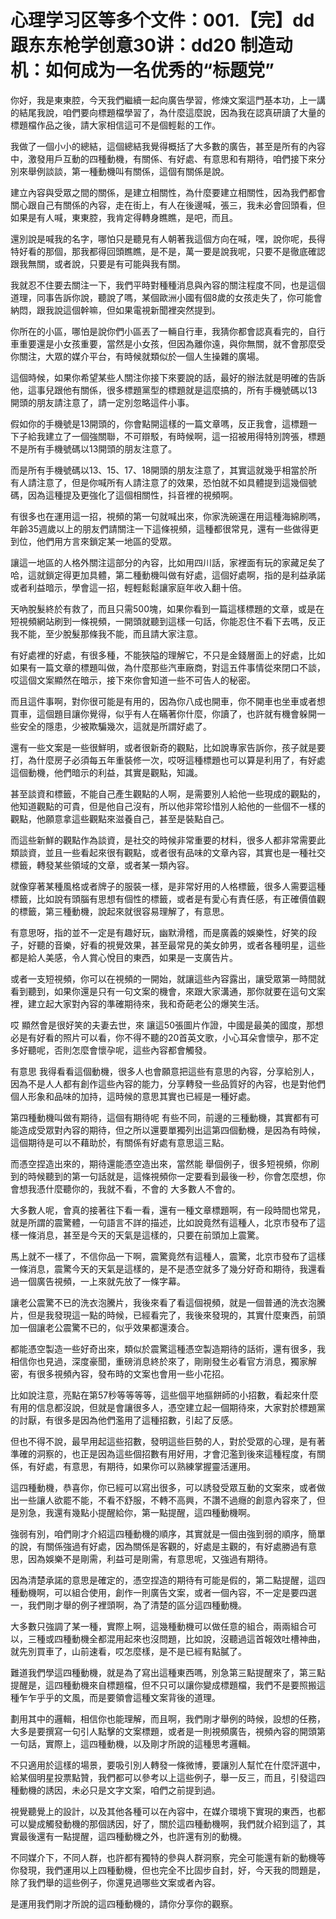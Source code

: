 # 心理学习区等多个文件：001.【完】dd跟东东枪学创意30讲：dd20 制造动机：如何成为一名优秀的“标题党”

你好，我是東東腔，今天我們繼續一起向廣告學習，修煉文案這門基本功，上一講的結尾我說，咱們要向標題檔學習了，為什麼這麼說，因為我在認真研讀了大量的標題檔作品之後，請大家相信這可不是個輕鬆的工作。

我做了一個小小的總結，這個總結我覺得概括了大多數的廣告，甚至是所有的內容中，激發用戶互動的四種動機，有關係、有好處、有意思和有期待，咱們接下來分別來舉例談談，第一種動機叫有關係，這個有關係是說。

建立內容與受眾之間的關係，是建立相關性，為什麼要建立相關性，因為我們都會關心跟自己有關係的內容，走在街上，有人在後邊喊，張三，我未必會回頭看，但如果是有人喊，東東腔，我肯定得轉身瞧瞧，是吧，而且。

還別說是喊我的名字，哪怕只是聽見有人朝著我這個方向在喊，嘿，說你呢，長得特好看的那個，那我都得回頭瞧瞧，是不是，萬一要是說我呢，只要不是徹底確認跟我無關，或者說，只要是有可能與我有關。

我就忍不住要去關注一下，我們平時對種種消息與內容的關注程度不同，也是這個道理，同事告訴你說，聽說了嗎，某個歐洲小國有個8歲的女孩走失了，你可能會納悶，跟我說這個幹嘛，但如果電視新聞裡突然提到。

你所在的小區，哪怕是說你們小區丟了一輛自行車，我猜你都會認真看完的，自行車重要還是小女孩重要，當然是小女孩，但因為離你遠，與你無關，就不會那麼受你關注，大眾的媒介平台，有時候就類似於一個人生操雜的廣場。

這個時候，如果你希望某些人關注你接下來要說的話，最好的辦法就是明確的告訴他，這事兒跟他有關係，很多標題黨型的標題就是這麼搞的，所有手機號碼以13開頭的朋友請注意了，請一定別忽略這件小事。

假如你的手機號是13開頭的，你會點開這樣的一篇文章嗎，反正我會，這標題一下子給我建立了一個強關聯，不可辯駁，有時候啊，這一招被用得特別誇張，標題不是所有手機號碼以13開頭的朋友注意了。

而是所有手機號碼以13、15、17、18開頭的朋友注意了，其實這就幾乎相當於所有人請注意了，但是你喊所有人請注意了的效果，恐怕就不如具體提到這幾個號碼，因為這種提及更強化了這個相關性，抖音裡的視頻啊。

有很多也在運用這一招，視頻的第一句就喊出來，你家洗碗還在用這種海綿刷嗎，年齡35週歲以上的朋友們請關注一下這條視頻，這種都很常見，還有一些做得更到位，他們用方言來鎖定某一地區的受眾。

讓這一地區的人格外關注這部分的內容，比如用四川話，家裡面有玩的家藏足矣了哈，這就鎖定得更加具體，第二種動機叫做有好處，這個好處啊，指的是利益承諾或者利益暗示，學會這一招，輕輕鬆鬆讓家庭年收入翻十倍。

天吶脫髮終於有救了，而且只需500塊，如果你看到一篇這樣標題的文章，或是在短視頻網站刷到一條視頻，一開頭就聽到這樣一句話，你能忍住不看下去嗎，反正我不能，至少脫髮那條我不能，而且請大家注意。

有好處裡的好處，有很多種，不能狹隘的理解它，不只是金錢層面上的好處，比如如果有一篇文章的標題叫做，為什麼那些汽車廠商，對這五件事情從來閉口不談，哎這個文案顯然在暗示，接下來你會知道一些不可告人的秘密。

而且這件事啊，對你很可能是有用的，因為你八成也開車，你不開車也坐車或者想買車，這個題目讓你覺得，似乎有人在瞞著你什麼，你讀了，也許就有機會躲開一些安全的隱患，少被欺騙幾次，這就是所謂好處了。

還有一些文案是一些很鮮明，或者很新奇的觀點，比如說專家告訴你，孩子就是要打，為什麼房子必須每五年重裝修一次，哎呀這種標題也可以算是利用了，有好處這個動機，他們暗示的利益，其實是觀點，知識。

甚至談資和標籤，不能自己產生觀點的人啊，是需要別人給他一些現成的觀點的，他知道觀點的可貴，但是他自己沒有，所以他非常珍惜別人給他的一些個不一樣的觀點，他願意拿這些觀點來滋養自己，甚至是裝點自己。

而這些新鮮的觀點作為談資，是社交的時候非常重要的材料，很多人都非常需要此類談資，並且一些看起來很有觀點，或者很有品味的文章內容，其實也是一種社交標籤，轉發某些領域的文章，或者某一類內容。

就像穿著某種風格或者牌子的服裝一樣，是非常好用的人格標籤，很多人需要這種標籤，比如說有頭腦有思想有個性的標籤，或者是有愛心有責任感，有正確價值觀的標籤，第三種動機，說起來就很容易理解了，有意思。

有意思呀，指的並不一定是有趣好玩，幽默滑稽，而是廣義的娛樂性，好笑的段子，好聽的音樂，好看的視覺效果，甚至最常見的美女帥男，或者各種明星，這些都是給人美感，令人賞心悅目的東西，如果是一支廣告片。

或者一支短視頻，你可以在視頻的一開始，就讓這些內容露出，讓受眾第一時間就看到聽到，如果你還是只有一句文案的機會，來跟大家溝通，那你就要在這句文案裡，建立起大家對內容的準確期待來，我和奇葩老公的爆笑生活。

哎 顯然會是很好笑的夫妻去世，來 讓這50張圖片作證，中國是最美的國度，那想必是有好看的照片可以看，你不得不聽的20首英文歌，小心耳朵會懷孕，那不定多好聽呢，否則怎麼會懷孕呢，這些內容都會觸發。

有意思 我得看看這個動機，很多人也會願意把這些有意思的內容，分享給別人，因為不是人人都有創作這些內容的能力，分享轉發一些品質好的內容，也是對他們個人形象和品味的加持，這時候的意思其實也已經是一種好處。

第四種動機叫做有期待，這個有期待呢 有些不同，前邊的三種動機，其實都有可能造成受眾對內容的期待，但之所以還要單獨列出這第四個動機，是因為有時候，這個期待是可以不藉助於，有關係有好處有意思這三點。

而憑空捏造出來的，期待還能憑空造出來，當然能 舉個例子，很多短視頻，你刷到的時候聽到的第一句話就是，這條視頻你一定要看到最後一秒，你會怎麼想，你會想我憑什麼聽你的，我就不看，不會的 大多數人不會的。

大多數人呢，會真的接著往下看一看，還有一種文章標題啊，有一段時間也常見，就是所謂的震驚體，一句語言不詳的描述，比如說竟然有這種人，北京市發布了這樣一條消息，甚至是今天的天氣是這樣的，只要在前頭加上震驚。

馬上就不一樣了，不信你品一下啊，震驚竟然有這種人，震驚，北京市發布了這樣一條消息，震驚今天的天氣是這樣的，是不是憑空就多了幾分好奇和期待，我還看過一個廣告視頻，一上來就先放了一條字幕。

讓老公震驚不已的洗衣泡騰片，我後來看了看這個視頻，就是一個普通的洗衣泡騰片，但是我發現這一點的時候，已經看完了，我後來發現的，其實什麼東西，前頭加一個讓老公震驚不已的，似乎效果都還湊合。

都能憑空製造一些好奇出來，類似於震驚這種憑空製造期待的話術，還有很多，我相信你也見過，深度豪聞，重磅消息終於來了，剛剛發生必看官方消息，獨家解密，有很多視頻內容，發布時的文案也會用一些小花招。

比如說注意，亮點在第57秒等等等等，這些個平地摳餅師的小招數，看起來什麼有用的信息都沒說，但就是會讓很多人，憑空建立起一個期待來，大家對於標題黨的討厭，有很多是因為他們濫用了這種招數，引起了反感。

但也不得不說，最早用起這些招數，發明這些巨勢的人，對於受眾的心理，是有著準確的洞察的，也正是因為這些個招數有用好用，才會氾濫到後來這種程度，有關係，有好處，有意思，有期待，如果你可以熟練掌握靈活運用。

這四種動機，恭喜你，你已經可以寫出很多，可以誘發受眾互動的文案來，或者做出一些讓人欲罷不能，不看不舒服，不轉不高興，不讚不過癮的創意內容來了，但是別急，我還有幾點小提醒給你，第一點提醒，這四種動機啊。

強弱有別，咱們剛才介紹這四種動機的順序，其實就是一個由強到弱的順序，簡單的說，有關係強過有好處，因為關係是客觀的，好處是主觀的，有好處勝過有意思，因為娛樂不是剛需，利益可是剛需，有意思呢，又強過有期待。

因為清楚承諾的意思是確定的，憑空捏造的期待有可能是假的，第二點提醒，這四種動機啊，可以組合使用，創作一則廣告文案，或者一個內容，不一定是要四選一，我們剛才舉的例子裡頭啊，為了清楚的區分這四種動機。

大多數只強調了某一種，實際上啊，這幾種動機可以做任意的組合，兩兩組合可以，三種或四種動機全都混用起來也沒問題，比如說，沒聽過這首報效吐槽神曲，就先別買車了，山前速看，哎怎麼樣，是不是已經有點膩了。

難道我們學這四種動機，就是為了寫出這種東西嗎，別急第三點提醒來了，第三點提醒是，這四種動機來自標題檔，但不只可以讓你變成標題檔，我們不是要照搬這種乍乍乎乎的文風，而是要領會這種文案背後的道理。

劃用其中的邏輯，相信你也能理解，而且啊，我們剛才舉例的時候，設想的任務，大多是要撰寫一句引人點擊的文案標題，或者是一則視頻廣告，視頻內容的開頭第一句話，實際上，這四種動機，以及剛才所說的這種思考邏輯。

不只適用於這樣的場景，要吸引別人轉發一條微博，要讓別人幫忙在什麼評選中，給某個明星投票點贊，我們都可以參考以上這些例子，舉一反三，而且，引發這四種動機的誘因，未必只是文字文案，咱們之前提到過。

視覺聽覺上的設計，以及其他各種可以在內容中，在媒介環境下實現的東西，也都可以變成觸發動機的那個誘因，好了，關於這四種動機啊，我們就介紹到這了，其實最後還有一點提醒，這四種動機之外，也許還有別的動機。

不同媒介下，不同人群，也許都有獨特的參與人群洞察，完全可能還有新的動機等你發現，我們運用以上四種動機，但也完全不比固步自封，好，今天我的問題是，除了我們舉的這些例子，你還見過哪些文案或者內容。

是運用我們剛才所說的這四種動機的，請你分享你的觀察。